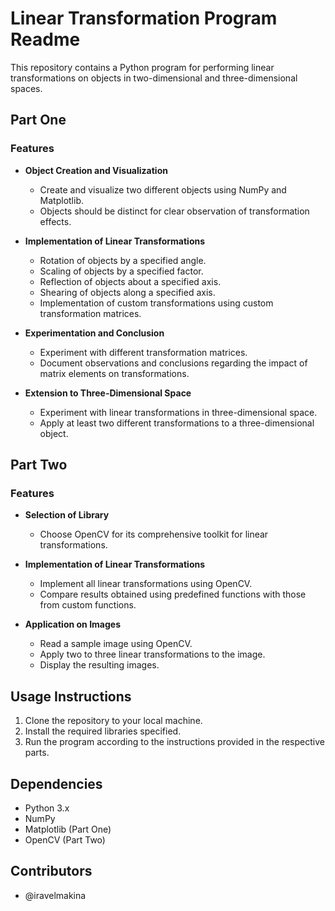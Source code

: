# Linear Transformation Program Readme

This repository contains a Python program for performing linear transformations on objects in two-dimensional and three-dimensional spaces.

## Part One

### Features
- **Object Creation and Visualization**
  - Create and visualize two different objects using NumPy and Matplotlib.
  - Objects should be distinct for clear observation of transformation effects.

- **Implementation of Linear Transformations**
  - Rotation of objects by a specified angle.
  - Scaling of objects by a specified factor.
  - Reflection of objects about a specified axis.
  - Shearing of objects along a specified axis.
  - Implementation of custom transformations using custom transformation matrices.

- **Experimentation and Conclusion**
  - Experiment with different transformation matrices.
  - Document observations and conclusions regarding the impact of matrix elements on transformations.

- **Extension to Three-Dimensional Space**
  - Experiment with linear transformations in three-dimensional space.
  - Apply at least two different transformations to a three-dimensional object.

## Part Two

### Features
- **Selection of Library**
  - Choose OpenCV for its comprehensive toolkit for linear transformations.

- **Implementation of Linear Transformations**
  - Implement all linear transformations using OpenCV.
  - Compare results obtained using predefined functions with those from custom functions.

- **Application on Images**
  - Read a sample image using OpenCV.
  - Apply two to three linear transformations to the image.
  - Display the resulting images.

## Usage Instructions

1. Clone the repository to your local machine.
2. Install the required libraries specified.
3. Run the program according to the instructions provided in the respective parts.

## Dependencies

- Python 3.x
- NumPy
- Matplotlib (Part One)
- OpenCV (Part Two)

## Contributors

- @iravelmakina
